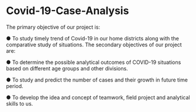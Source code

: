 # Covid-19-Case-Analysis

The primary objective of our project is:

● To study timely trend of Covid-19 in our home districts along with the
 comparative study of situations.
The secondary objectives of our project are:

● To determine the possible analytical outcomes of COVID-19 situations based 
on different age groups and other divisions. 

● To study and predict the number of cases and their growth in future time period.

● To develop the idea and concept of teamwork, field project and analytical skills 
to us.
